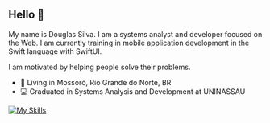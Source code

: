 ## Hello 👋

<!--
**douglassilvadeveloper/douglassilvadeveloper** is a ✨ _special_ ✨ repository because its `README.md` (this file) appears on your GitHub profile.

Here are some ideas to get you started:

- 🔭 I’m currently working on ...
- 🌱 I’m currently learning ...
- 👯 I’m looking to collaborate on ...
- 🤔 I’m looking for help with ...
- 💬 Ask me about ...
- 📫 How to reach me: ...
- 😄 Pronouns: ...
- ⚡ Fun fact: ...
-->

<!-- ![Anurag's GitHub stats](https://github-readme-stats.vercel.app/api?username=douglassilvadeveloper&show_icons=true&theme=radical) -->

My name is Douglas Silva. I am a systems analyst and developer focused on the Web. I am currently training in mobile application development in the Swift language with SwiftUI.

I am motivated by helping people solve their problems.

- 📍 Living in Mossoró, Rio Grande do Norte, BR
- 💻 Graduated in Systems Analysis and Development at UNINASSAU
  

[![My Skills](https://skillicons.dev/icons?i=python,js,elixir,swift)](https://skillicons.dev)
    

